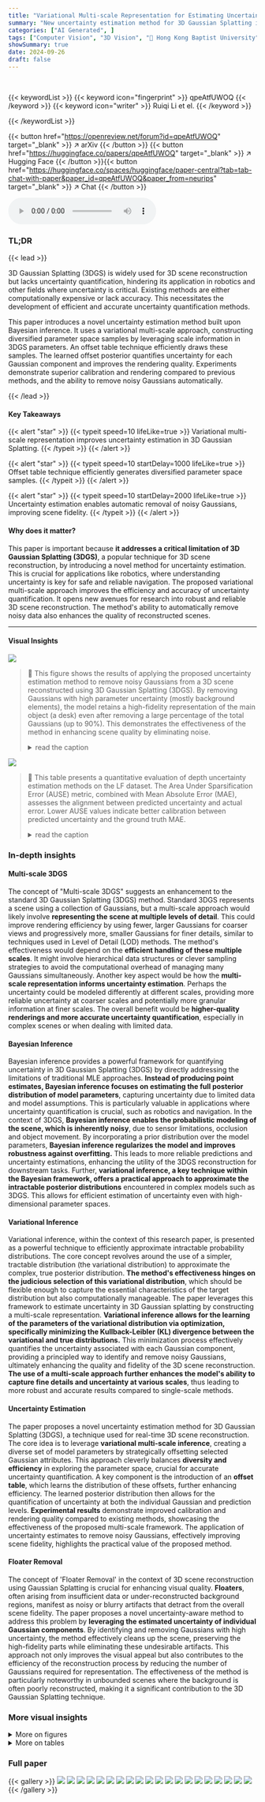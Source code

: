 ```yaml
---
title: "Variational Multi-scale Representation for Estimating Uncertainty in 3D Gaussian Splatting"
summary: "New uncertainty estimation method for 3D Gaussian Splatting improves scene reconstruction quality by leveraging variational multi-scale representation and efficiently removing noisy data."
categories: ["AI Generated", ]
tags: ["Computer Vision", "3D Vision", "🏢 Hong Kong Baptist University",]
showSummary: true
date: 2024-09-26
draft: false
---
```


<br>

{{< keywordList >}}
{{< keyword icon="fingerprint" >}} qpeAtfUWOQ {{< /keyword >}}
{{< keyword icon="writer" >}} Ruiqi Li et el. {{< /keyword >}}
 
{{< /keywordList >}}

{{< button href="https://openreview.net/forum?id=qpeAtfUWOQ" target="_blank" >}}
↗ arXiv
{{< /button >}}
{{< button href="https://huggingface.co/papers/qpeAtfUWOQ" target="_blank" >}}
↗ Hugging Face
{{< /button >}}{{< button href="https://huggingface.co/spaces/huggingface/paper-central?tab=tab-chat-with-paper&paper_id=qpeAtfUWOQ&paper_from=neurips" target="_blank" >}}
↗ Chat
{{< /button >}}




<audio controls>
    <source src="https://ai-paper-reviewer.com/qpeAtfUWOQ/podcast.wav" type="audio/wav">
    Your browser does not support the audio element.
</audio>


### TL;DR


{{< lead >}}

3D Gaussian Splatting (3DGS) is widely used for 3D scene reconstruction but lacks uncertainty quantification, hindering its application in robotics and other fields where uncertainty is critical.  Existing methods are either computationally expensive or lack accuracy. This necessitates the development of efficient and accurate uncertainty quantification methods.



This paper introduces a novel uncertainty estimation method built upon Bayesian inference. It uses a variational multi-scale approach, constructing diversified parameter space samples by leveraging scale information in 3DGS parameters. An offset table technique efficiently draws these samples.  The learned offset posterior quantifies uncertainty for each Gaussian component and improves the rendering quality. Experiments demonstrate superior calibration and rendering compared to previous methods, and the ability to remove noisy Gaussians automatically.

{{< /lead >}}


#### Key Takeaways

{{< alert "star" >}}
{{< typeit speed=10 lifeLike=true >}} Variational multi-scale representation improves uncertainty estimation in 3D Gaussian Splatting. {{< /typeit >}}
{{< /alert >}}

{{< alert "star" >}}
{{< typeit speed=10 startDelay=1000 lifeLike=true >}} Offset table technique efficiently generates diversified parameter space samples. {{< /typeit >}}
{{< /alert >}}

{{< alert "star" >}}
{{< typeit speed=10 startDelay=2000 lifeLike=true >}} Uncertainty estimation enables automatic removal of noisy Gaussians, improving scene fidelity. {{< /typeit >}}
{{< /alert >}}

#### Why does it matter?
This paper is important because **it addresses a critical limitation of 3D Gaussian Splatting (3DGS)**, a popular technique for 3D scene reconstruction, by introducing a novel method for uncertainty estimation.  This is crucial for applications like robotics, where understanding uncertainty is key for safe and reliable navigation. The proposed variational multi-scale approach improves the efficiency and accuracy of uncertainty quantification. It opens new avenues for research into robust and reliable 3D scene reconstruction.  The method's ability to automatically remove noisy data also enhances the quality of reconstructed scenes.

------
#### Visual Insights



![](https://ai-paper-reviewer.com/qpeAtfUWOQ/figures_1_1.jpg)

> 🔼 This figure shows the results of applying the proposed uncertainty estimation method to remove noisy Gaussians from a 3D scene reconstructed using 3D Gaussian Splatting (3DGS).  By removing Gaussians with high parameter uncertainty (mostly background elements), the model retains a high-fidelity representation of the main object (a desk) even after removing a large percentage of the total Gaussians (up to 90%). This demonstrates the effectiveness of the method in enhancing scene quality by eliminating noise.
> <details>
> <summary>read the caption</summary>
> Figure 1: The results of cleaning up an unbounded scene reconstructed with 3DGS using our uncertainty estimation. We remove the Gaussians with large parameter uncertainty, the majority of which are under-reconstructed background. The desk at the center of the scene remains complete even after removing 90% of the Gaussians.
> </details>





![](https://ai-paper-reviewer.com/qpeAtfUWOQ/tables_8_1.jpg)

> 🔼 This table presents a quantitative evaluation of depth uncertainty estimation methods on the LF dataset.  The Area Under Sparsification Error (AUSE) metric, combined with Mean Absolute Error (MAE), assesses the alignment between predicted uncertainty and actual error. Lower AUSE values indicate better calibration between predicted uncertainty and the ground truth MAE.
> <details>
> <summary>read the caption</summary>
> Table 1: The depth uncertainty estimation performance on the LF dataset, quantified by the AUSE with MAE error.
> </details>





### In-depth insights


#### Multi-scale 3DGS
The concept of "Multi-scale 3DGS" suggests an enhancement to the standard 3D Gaussian Splatting (3DGS) method.  Standard 3DGS represents a scene using a collection of Gaussians, but a multi-scale approach would likely involve **representing the scene at multiple levels of detail**. This could improve rendering efficiency by using fewer, larger Gaussians for coarser views and progressively more, smaller Gaussians for finer details, similar to techniques used in Level of Detail (LOD) methods.  The method's effectiveness would depend on the **efficient handling of these multiple scales**.  It might involve hierarchical data structures or clever sampling strategies to avoid the computational overhead of managing many Gaussians simultaneously. Another key aspect would be how the **multi-scale representation informs uncertainty estimation**.  Perhaps the uncertainty could be modeled differently at different scales, providing more reliable uncertainty at coarser scales and potentially more granular information at finer scales. The overall benefit would be **higher-quality renderings and more accurate uncertainty quantification**, especially in complex scenes or when dealing with limited data.

#### Bayesian Inference
Bayesian inference provides a powerful framework for quantifying uncertainty in 3D Gaussian Splatting (3DGS) by directly addressing the limitations of traditional MLE approaches.  **Instead of producing point estimates, Bayesian inference focuses on estimating the full posterior distribution of model parameters**, capturing uncertainty due to limited data and model assumptions.  This is particularly valuable in applications where uncertainty quantification is crucial, such as robotics and navigation.  In the context of 3DGS, **Bayesian inference enables the probabilistic modeling of the scene, which is inherently noisy**, due to sensor limitations, occlusion and object movement. By incorporating a prior distribution over the model parameters, **Bayesian inference regularizes the model and improves robustness against overfitting.** This leads to more reliable predictions and uncertainty estimations, enhancing the utility of the 3DGS reconstruction for downstream tasks.  Further, **variational inference, a key technique within the Bayesian framework, offers a practical approach to approximate the intractable posterior distributions** encountered in complex models such as 3DGS. This allows for efficient estimation of uncertainty even with high-dimensional parameter spaces.

#### Variational Inference
Variational inference, within the context of this research paper, is presented as a powerful technique to efficiently approximate intractable probability distributions.  The core concept revolves around the use of a simpler, tractable distribution (the variational distribution) to approximate the complex, true posterior distribution.  **The method's effectiveness hinges on the judicious selection of this variational distribution**, which should be flexible enough to capture the essential characteristics of the target distribution but also computationally manageable. The paper leverages this framework to estimate uncertainty in 3D Gaussian splatting by constructing a multi-scale representation. **Variational inference allows for the learning of the parameters of the variational distribution via optimization, specifically minimizing the Kullback-Leibler (KL) divergence between the variational and true distributions.**  This minimization process effectively quantifies the uncertainty associated with each Gaussian component, providing a principled way to identify and remove noisy Gaussians, ultimately enhancing the quality and fidelity of the 3D scene reconstruction.  **The use of a multi-scale approach further enhances the model's ability to capture fine details and uncertainty at various scales**, thus leading to more robust and accurate results compared to single-scale methods.

#### Uncertainty Estimation
The paper proposes a novel uncertainty estimation method for 3D Gaussian Splatting (3DGS), a technique used for real-time 3D scene reconstruction.  The core idea is to leverage **variational multi-scale inference**, creating a diverse set of model parameters by strategically offsetting selected Gaussian attributes. This approach cleverly balances **diversity and efficiency** in exploring the parameter space, crucial for accurate uncertainty quantification.  A key component is the introduction of an **offset table**, which learns the distribution of these offsets, further enhancing efficiency. The learned posterior distribution then allows for the quantification of uncertainty at both the individual Gaussian and prediction levels.  **Experimental results** demonstrate improved calibration and rendering quality compared to existing methods, showcasing the effectiveness of the proposed multi-scale framework.  The application of uncertainty estimates to remove noisy Gaussians, effectively improving scene fidelity, highlights the practical value of the proposed method.

#### Floater Removal
The concept of 'Floater Removal' in the context of 3D scene reconstruction using Gaussian Splatting is crucial for enhancing visual quality.  **Floaters**, often arising from insufficient data or under-reconstructed background regions, manifest as noisy or blurry artifacts that detract from the overall scene fidelity. The paper proposes a novel uncertainty-aware method to address this problem by **leveraging the estimated uncertainty of individual Gaussian components**.  By identifying and removing Gaussians with high uncertainty, the method effectively cleans up the scene, preserving the high-fidelity parts while eliminating these undesirable artifacts.  This approach not only improves the visual appeal but also contributes to the efficiency of the reconstruction process by reducing the number of Gaussians required for representation.  The effectiveness of the method is particularly noteworthy in unbounded scenes where the background is often poorly reconstructed, making it a significant contribution to the 3D Gaussian Splatting technique.


### More visual insights

<details>
<summary>More on figures
</summary>


![](https://ai-paper-reviewer.com/qpeAtfUWOQ/figures_2_1.jpg)

> 🔼 This figure compares three different methods for approximating Bayesian inference in the context of scene representation.  (a) Laplace's Approximation uses a single Gaussian to represent the posterior distribution. (b) Ensemble methods use multiple models to generate a set of samples that cover the posterior distribution. (c) The proposed multi-scale variational inference method leverages explicit scale information in the 3D Gaussian Splatting parameters to efficiently generate diverse samples from the posterior distribution by constructing multi-scale Gaussians. This allows for more efficient and accurate uncertainty estimation.
> <details>
> <summary>read the caption</summary>
> Figure 2: The comparison between our multi-scale variational inference and other methods. (a) Laplace's Approximation fits posterior with normal distribution where the mean equals maximum a posteriori solution θMAP and precision equals fisher information I(θ). (b) The ensemble method learns multiple models simultaneously to form the model space samples. (c) Our method builds a multi-scale representation of the scene, where inference is done by sampling the offset distribution and forming finer Gaussians.
> </details>



![](https://ai-paper-reviewer.com/qpeAtfUWOQ/figures_3_1.jpg)

> 🔼 This figure illustrates the proposed variational multi-scale representation for 3D Gaussian Splatting. It shows how base Gaussians (major scene components) are spawned into multi-scale finer Gaussians. An offset table, learned through variational inference with a multi-scale prior, efficiently controls this spawning process by offsetting a subset of Gaussian attributes.  This allows for efficient uncertainty quantification by inferring predictive and parameter uncertainty from the learned offset table.
> <details>
> <summary>read the caption</summary>
> Figure 3: The pipeline of our variational multi-scale representation. We spawn base Gaussians, which are the major components in the scene, into multi-scale finer Gaussians. We learn an offset table to perform the spawn operation by offsetting a subset of attributes. The offset table is learned with variational inference with multi-scale prior. The predictive and parameter uncertainty can be inferred from the variational parameters stored in the table.
> </details>



![](https://ai-paper-reviewer.com/qpeAtfUWOQ/figures_7_1.jpg)

> 🔼 This figure compares the predicted uncertainty maps of novel view renderings generated by four different methods: Ensemble, Bayes' Ray, CF-NeRF, and the proposed method.  Each method's uncertainty map is displayed alongside the corresponding error map (difference between prediction and ground truth).  The figure visually demonstrates that the proposed method's uncertainty map most accurately reflects the areas of high error in the rendered image, indicating a superior alignment between estimated uncertainty and actual rendering errors.
> <details>
> <summary>read the caption</summary>
> Figure 4: The visualization of predicted uncertainty map of novel view renderings. Our method demonstrates the best alignment of the uncertainty map with the error map.
> </details>



![](https://ai-paper-reviewer.com/qpeAtfUWOQ/figures_9_1.jpg)

> 🔼 This figure visualizes the results of removing noisy Gaussians from scenes in the Mip-NeRF 360 dataset. By progressively removing Gaussians with high posterior uncertainty (those contributing least to the scene), the algorithm effectively cleans up the reconstructed scene, reducing noise and floaters. The removal process is shown in three stages: 50% Gaussians, 30% Gaussians.  The zoomed-in details emphasize that the main objects of interest remain intact and high-quality, despite the significant reduction of Gaussians.
> <details>
> <summary>read the caption</summary>
> Figure 5: The results of noisy Gaussian removal on Mip-NeRF 360 scenes. By gradually deleting the Gaussians with large posterior uncertainty, our method removes the blurred floaters. The object of interest remains complete after the clean-up.
> </details>



![](https://ai-paper-reviewer.com/qpeAtfUWOQ/figures_15_1.jpg)

> 🔼 This figure shows the cumulative distribution function (CDF) of the prior distribution for the opacity offset (χa).  The prior is designed to encourage small perturbations to the opacity during variational inference. The CDF demonstrates a high probability of the offset being close to 1, indicating a preference for small increases in opacity. The sigmoid function used to map a normally distributed variable η to χa contributes to the shape of this CDF, ensuring numerical stability during optimization.
> <details>
> <summary>read the caption</summary>
> Figure 6: The Cumulative Distribution Function (CDF) of opacity offset prior.
> </details>



![](https://ai-paper-reviewer.com/qpeAtfUWOQ/figures_17_1.jpg)

> 🔼 This figure shows additional qualitative results of the proposed method on the LLFF dataset. For each scene (Room, Horns, Trex), the ground truth images, rendered images from novel viewpoints, the error maps (difference between the ground truth and rendered images), and the predicted uncertainty maps are shown. The error maps and uncertainty maps are aligned, showing that the uncertainty estimates capture the error well. 
> <details>
> <summary>read the caption</summary>
> Figure 7: Addtional visualization results.
> </details>



</details>




<details>
<summary>More on tables
</summary>


![](https://ai-paper-reviewer.com/qpeAtfUWOQ/tables_8_2.jpg)
> 🔼 This table presents a quantitative comparison of the proposed multi-scale variational inference method against several baseline methods for view synthesis and uncertainty estimation.  The metrics used include PSNR, SSIM, and LPIPS to evaluate the quality of synthesized novel views, and AUSE and NLL to assess the accuracy and reliability of uncertainty estimations. The results are shown separately for the LF and LLFF datasets, providing a comprehensive evaluation of the method's performance across different scenes and datasets.
> <details>
> <summary>read the caption</summary>
> Table 2: The performance of novel view rendering and uncertainty estimation on rendered images within the LF and LLFF dataset.
> </details>

![](https://ai-paper-reviewer.com/qpeAtfUWOQ/tables_15_1.jpg)
> 🔼 This table presents the inference time in seconds for different variants of the proposed multi-scale variational inference method and compares it against the ensemble method.  The variants differ in the number of parameters being offset:   - `Ours_{full}` offsets all parameters (position, scale, color, opacity)  - `Ours_{p,S,c}` offsets position, scale, and color  - `Ours_{p,S,α}` offsets position, scale, and opacity. The results demonstrate the efficiency gains achieved by the proposed offset table technique in reducing the inference time compared to the ensemble method.
> <details>
> <summary>read the caption</summary>
> Table 3: Inference time for variants of our method and the ensemble method.
> </details>

![](https://ai-paper-reviewer.com/qpeAtfUWOQ/tables_16_1.jpg)
> 🔼 This table presents the results of an active learning experiment using the proposed uncertainty estimation method.  It compares the performance of view synthesis (measured by PSNR, SSIM, and LPIPS) between randomly selecting training images and using the uncertainty map to guide the selection of the most informative images.  The results show that using the proposed uncertainty-guided active learning approach improves the quality of view synthesis compared to random selection.
> <details>
> <summary>read the caption</summary>
> Table 4: The experiment on active learning with our uncertainty estimation.
> </details>

![](https://ai-paper-reviewer.com/qpeAtfUWOQ/tables_16_2.jpg)
> 🔼 This table presents the results of an ablation study conducted to evaluate the impact of varying the number of spawned Gaussians (K) on the performance of the proposed multi-scale variational inference framework.  The study varied K across three values (1, 5, and 10), assessing the impact on PSNR, SSIM, LPIPS, AUSE, and NLL.  The results show that increasing the number of spawned Gaussians generally improves the quality of uncertainty estimation and view synthesis, highlighting the benefit of a diverse parameter sample space.
> <details>
> <summary>read the caption</summary>
> Table 5: Ablation study on the number of spawned Gaussians.
> </details>

</details>




### Full paper

{{< gallery >}}
<img src="https://ai-paper-reviewer.com/qpeAtfUWOQ/1.png" class="grid-w50 md:grid-w33 xl:grid-w25" />
<img src="https://ai-paper-reviewer.com/qpeAtfUWOQ/2.png" class="grid-w50 md:grid-w33 xl:grid-w25" />
<img src="https://ai-paper-reviewer.com/qpeAtfUWOQ/3.png" class="grid-w50 md:grid-w33 xl:grid-w25" />
<img src="https://ai-paper-reviewer.com/qpeAtfUWOQ/4.png" class="grid-w50 md:grid-w33 xl:grid-w25" />
<img src="https://ai-paper-reviewer.com/qpeAtfUWOQ/5.png" class="grid-w50 md:grid-w33 xl:grid-w25" />
<img src="https://ai-paper-reviewer.com/qpeAtfUWOQ/6.png" class="grid-w50 md:grid-w33 xl:grid-w25" />
<img src="https://ai-paper-reviewer.com/qpeAtfUWOQ/7.png" class="grid-w50 md:grid-w33 xl:grid-w25" />
<img src="https://ai-paper-reviewer.com/qpeAtfUWOQ/8.png" class="grid-w50 md:grid-w33 xl:grid-w25" />
<img src="https://ai-paper-reviewer.com/qpeAtfUWOQ/9.png" class="grid-w50 md:grid-w33 xl:grid-w25" />
<img src="https://ai-paper-reviewer.com/qpeAtfUWOQ/10.png" class="grid-w50 md:grid-w33 xl:grid-w25" />
<img src="https://ai-paper-reviewer.com/qpeAtfUWOQ/11.png" class="grid-w50 md:grid-w33 xl:grid-w25" />
<img src="https://ai-paper-reviewer.com/qpeAtfUWOQ/12.png" class="grid-w50 md:grid-w33 xl:grid-w25" />
<img src="https://ai-paper-reviewer.com/qpeAtfUWOQ/13.png" class="grid-w50 md:grid-w33 xl:grid-w25" />
<img src="https://ai-paper-reviewer.com/qpeAtfUWOQ/14.png" class="grid-w50 md:grid-w33 xl:grid-w25" />
<img src="https://ai-paper-reviewer.com/qpeAtfUWOQ/15.png" class="grid-w50 md:grid-w33 xl:grid-w25" />
<img src="https://ai-paper-reviewer.com/qpeAtfUWOQ/16.png" class="grid-w50 md:grid-w33 xl:grid-w25" />
<img src="https://ai-paper-reviewer.com/qpeAtfUWOQ/17.png" class="grid-w50 md:grid-w33 xl:grid-w25" />
<img src="https://ai-paper-reviewer.com/qpeAtfUWOQ/18.png" class="grid-w50 md:grid-w33 xl:grid-w25" />
<img src="https://ai-paper-reviewer.com/qpeAtfUWOQ/19.png" class="grid-w50 md:grid-w33 xl:grid-w25" />
<img src="https://ai-paper-reviewer.com/qpeAtfUWOQ/20.png" class="grid-w50 md:grid-w33 xl:grid-w25" />
{{< /gallery >}}